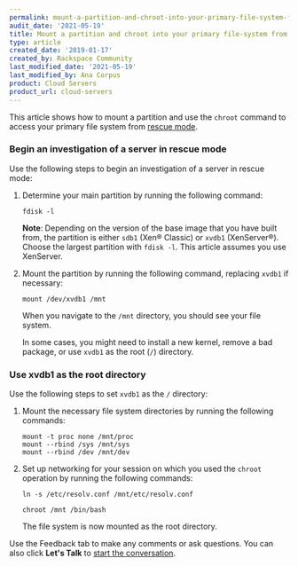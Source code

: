 ```yaml
---
permalink: mount-a-partition-and-chroot-into-your-primary-file-system-from-rescue-mode
audit_date: '2021-05-19'
title: Mount a partition and chroot into your primary file-system from rescue mode
type: article
created_date: '2019-01-17'
created_by: Rackspace Community
last_modified_date: '2021-05-19'
last_modified_by: Ana Corpus
product: Cloud Servers
product_url: cloud-servers
---
```


This article shows how to mount a partition and use the `chroot` command to access your
primary file system from [rescue mode](https://docs.rackspace.com/support/how-to/rescue-mode/).

### Begin an investigation of a server in rescue mode

Use the following steps to begin an investigation of a server in rescue mode:

1. Determine your main partition by running the following command:

       fdisk -l

   **Note**: Depending on the version of the base image that you have built from, the
   partition is either `sdb1` (Xen&reg; Classic) or `xvdb1` (XenServer&reg;).
   Choose the largest partition with `fdisk -l`. This article assumes you use XenServer.

2. Mount the partition by running the following command, replacing `xvdb1` if necessary:

       mount /dev/xvdb1 /mnt

   When you navigate to the `/mnt` directory, you should see your file system.

   In some cases, you might need to install a new kernel, remove a bad package, or use
   `xvdb1` as the root (`/`) directory.

### Use xvdb1 as the root directory

Use the following steps to set `xvdb1` as the `/` directory:

1. Mount the necessary file system directories by running the following commands:

       mount -t proc none /mnt/proc
       mount --rbind /sys /mnt/sys
       mount --rbind /dev /mnt/dev

2. Set up networking for your session on which you used the `chroot` operation by running
   the following commands:

       ln -s /etc/resolv.conf /mnt/etc/resolv.conf

       chroot /mnt /bin/bash

   The file system is now mounted as the root directory.

Use the Feedback tab to make any comments or ask questions. You can also click **Let's Talk**
to [start the conversation](https://www.rackspace.com/).
